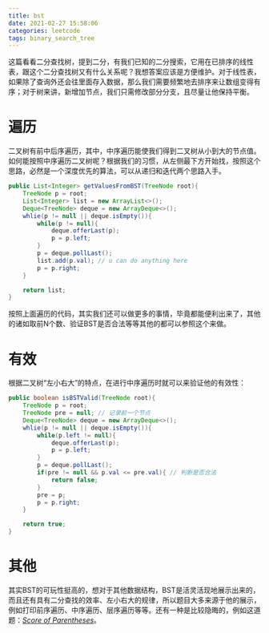 ```yaml
---
title: bst
date: 2021-02-27 15:58:06
categories: leetcode
tags: binary_search_tree
---
```


这篇看看二分查找树，提到二分，有我们已知的二分搜索，它用在已排序的线性表，跟这个二分查找树又有什么关系呢？我想答案应该是方便维护。对于线性表，如果除了查询外还会往里面存入数据，那么我们需要频繁地去排序来让数组变得有序；对于树来讲，新增加节点，我们只需修改部分分支，且尽量让他保持平衡。

<!-- more -->

<!-- toc -->

# 遍历

二叉树有前中后序遍历，其中，中序遍历能使我们得到二叉树从小到大的节点值。如何能按照中序遍历二叉树呢？根据我们的习惯，从左侧最下方开始找，按照这个思路，必然是一个深度优先的算法，可以从递归和迭代两个思路入手。

```java
public List<Integer> getValuesFromBST(TreeNode root){
    TreeNode p = root;
    List<Integer> list = new ArrayList<>();
    Deque<TreeNode> deque = new ArrayDeque<>();
    whlie(p != null || deque.isEmpty()){
        while(p != null){
            deque.offerLast(p);
            p = p.left;
        }
        p = deque.pollLast();
        list.add(p.val); // u can do anything here
        p = p.right;
    }

    return list;
}
```

按照上面遍历的代码，其实我们还可以做更多的事情，毕竟都能便利出来了，其他的诸如取前N个数、验证BST是否合法等等其他的都可以参照这个来做。

# 有效

根据二叉树“左小右大”的特点，在进行中序遍历时就可以来验证他的有效性：

```java
public boolean isBSTValid(TreeNode root){
    TreeNode p = root;
    TreeNode pre = null; // 记录前一个节点
    Deque<TreeNode> deque = new ArrayDeque<>();
    whlie(p != null || deque.isEmpty()){
        while(p.left != null){
            deque.offerLast(p);
            p = p.left;
        }
        p = deque.pollLast();
        if(pre != null && p.val <= pre.val){ // 判断是否合法
            return false;
        }
        pre = p;
        p = p.right;
    }

    return true;
}
```

# 其他

其实BST的可玩性挺高的，想对于其他数据结构，BST是活灵活现地展示出来的，而且还有具有二分查找的效率、左小右大的规律，所以题目大多来源于他的展示，例如打印前序遍历、中序遍历、层序遍历等等。还有一种是比较隐晦的，例如这道题：*[Score of Parentheses](https://leetcode.com/problems/score-of-parentheses/)*。